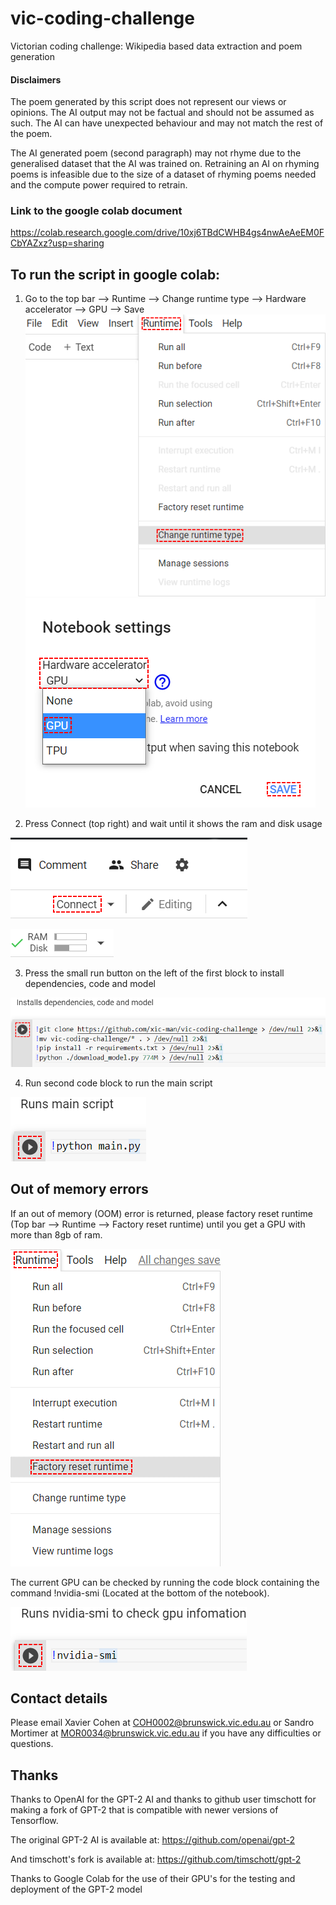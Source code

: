 # vic-coding-challenge
Victorian coding challenge: Wikipedia based data extraction and poem generation

#### Disclaimers
The poem generated by this script does not represent our views or opinions. The AI output may not be factual and should not be assumed as such. The AI can have unexpected behaviour and may not match the rest of the poem.

The AI generated poem (second paragraph) may not rhyme due to the generalised dataset that the AI was trained on. Retraining an AI on rhyming poems is infeasible due to the size of a dataset of rhyming poems needed and the compute power required to retrain.

### Link to the google colab document
https://colab.research.google.com/drive/10xj6TBdCWHB4gs4nwAeAeEM0FCbYAZxz?usp=sharing

## To run the script in google colab:
1. Go to the top bar --> Runtime --> Change runtime type --> Hardware accelerator --> GPU --> Save
![](images/step%201.png)
![](images/step%202.png)

2. Press Connect (top right) and wait until it shows the ram and disk usage

![](images/step%203.png)

![](images/step%204.png)

3. Press the small run button on the left of the first block to install dependencies, code and model  

![](images/step%205.png)

4. Run second code block to run the main script

![](images/step%206.png)

## Out of memory errors
If an out of memory (OOM) error is returned, please factory reset runtime (Top bar --> Runtime --> Factory reset runtime) until you get a GPU with more than 8gb of ram. 

![](images/step%207.png)

The current GPU can be checked by running the code block containing the command !nvidia-smi (Located at the bottom of the notebook).

![](images/step%208.png)

## Contact details
Please email Xavier Cohen at COH0002@brunswick.vic.edu.au or Sandro Mortimer at MOR0034@brunswick.vic.edu.au if you have any difficulties or questions.

## Thanks
Thanks to OpenAI for the GPT-2 AI and thanks to github user timschott for making a fork of GPT-2 that is compatible with newer versions of Tensorflow.

The original GPT-2 AI is available at: https://github.com/openai/gpt-2

And timschott's fork is available at: https://github.com/timschott/gpt-2

Thanks to Google Colab for the use of their GPU's for the testing and deployment of the GPT-2 model
